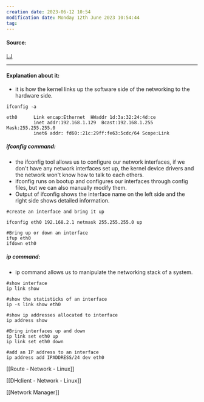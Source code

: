 ```yaml
---
creation date: 2023-06-12 10:54
modification date: Monday 12th June 2023 10:54:44
tag: 
---
```


#### Source:
[LJ](https://linuxjourney.com/lesson/network-interfaces)

--------------------------------------

#### Explanation about it:

* it is how the kernel links up the software side of the networking to the hardware side.

```
ifconfig -a
  
eth0      Link encap:Ethernet  HWaddr 1d:3a:32:24:4d:ce  
          inet addr:192.168.1.129  Bcast:192.168.1.255  Mask:255.255.255.0 
          inet6 addr: fd60::21c:29ff:fe63:5cdc/64 Scope:Link
```


##### ifconfig command:

* the ifconfig tool allows us to configure our network interfaces, if we don't have any network interfaces set up, the kernel device drivers and the network won't know how to talk to each others.
* ifconfig runs on bootup and configures our interfaces through config files, but we can also manually modify them.
* Output of ifconfig shows the interface name on the left side and the right side shows detailed information.


```
#create an interface and bring it up

ifconfig eth0 192.168.2.1 netmask 255.255.255.0 up
```

```
#Bring up or down an interface
ifup eth0
ifdown eth0
```

##### ip command:

* ip command allows us to manipulate the networking stack of a system.

```
#show interface
ip link show

#show the statisticks of an interface
ip -s link show eth0

#show ip addresses allocated to interface
ip address show

#Bring interfaces up and down
ip link set eth0 up
ip link set eth0 down

#add an IP address to an interface
ip address add IPADDRESS/24 dev eth0
```


[[Route - Network - Linux]]

[[DHclient - Network - Linux]]

[[Network Manager]]



